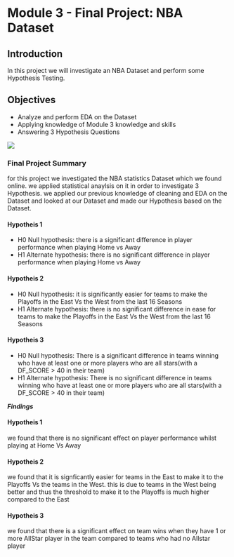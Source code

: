 
# Module 3 -  Final Project: NBA Dataset

## Introduction

In this project we will investigate an NBA Dataset and perform some Hypothesis Testing.

## Objectives

* Analyze and perform EDA on the Dataset
* Applying knowledge of Module 3 knowledge and skills
* Answering 3 Hypothesis Questions

<img src='https://github.com/KGharib/Test-Gif/blob/master/Lebron.gif'>

### Final Project Summary
for this project we investigated the NBA statistics Dataset which we found online. we applied statistical anaylsis on it in order to investigate 3 Hypothesis. we applied our previous knowledge of cleaning and EDA on the Dataset and looked at our Dataset and made our Hypothesis based on the Dataset.

#### Hypotheis 1
* H0 Null hypothesis: there is a significant difference in player performance when playing Home vs Away
* H1 Alternate hypothesis: there is no significant difference in player performance when playing Home vs Away

#### Hypotheis 2
* H0 Null hypothesis: it is significantly easier for teams to make the Playoffs in the East Vs the West from the last 16 Seasons 
* H1 Alternate hypothesis: there is no significant difference in ease for teams to make the Playoffs in the East Vs the West from the last 16 Seasons 

#### Hypotheis 3
* H0 Null hypothesis: There is a significant difference in teams winning who have at least one or more players who are all stars(with a DF_SCORE > 40 in their team)
* H1 Alternate hypothesis: There is no significant difference in teams winning who have at least one or more players who are all stars(with a DF_SCORE > 40 in their team)

**_Findings_**
#### Hypotheis 1
we found that there is no significant effect on player performance whilst playing at Home Vs Away
#### Hypotheis 2
we found that it is signficantly easier for teams in the East to make it to the Playoffs Vs the teams in the West. this is due to teams in the West being better and thus the threshold to make it to the Playoffs is much higher compared to the East

#### Hypotheis 3
we found that there is a significant effect on team wins when they have 1 or more AllStar player in the team compared to teams who had no Allstar player
